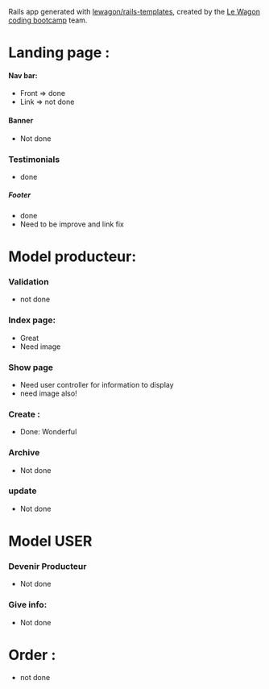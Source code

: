 Rails app generated with [lewagon/rails-templates](https://github.com/lewagon/rails-templates), created by the [Le Wagon coding bootcamp](https://www.lewagon.com) team.


# Landing page :
#### Nav bar:
- Front => done
- Link => not done

#### Banner
- Not done

### Testimonials
- done

##### Footer
- done
- Need to be improve and link fix

# Model producteur:

### Validation
- not done


### Index page:
- Great
- Need image

### Show page
- Need user controller for information to display
- need image also!

### Create :
- Done: Wonderful

### Archive
- Not done

### update
- Not done

# Model USER


### Devenir Producteur
- Not done

### Give info:
- Not done


# Order :

- not done
